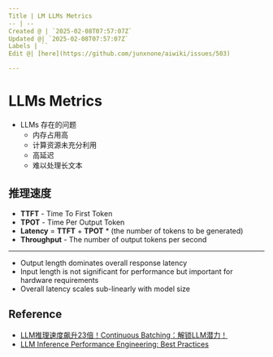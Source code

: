 ```yaml
---
Title | LM LLMs Metrics
-- | --
Created @ | `2025-02-08T07:57:07Z`
Updated @| `2025-02-08T07:57:07Z`
Labels | ``
Edit @| [here](https://github.com/junxnone/aiwiki/issues/503)

---
```

# LLMs Metrics
- LLMs 存在的问题
  - 内存占用高
  - 计算资源未充分利用
  - 高延迟
  - 难以处理长文本



## 推理速度
- **TTFT** - Time To First Token
- **TPOT** - Time Per Output Token
- **Latency** = **TTFT** + **TPOT** * (the number of tokens to be generated)
- **Throughput**  - The number of output tokens per second

---

- Output length dominates overall response latency
- Input length is not significant for performance but important for hardware requirements
- Overall latency scales sub-linearly with model size


## Reference
- [LLM推理速度飙升23倍！Continuous Batching：解锁LLM潜力！](https://cloud.tencent.com/developer/article/2350466)
- [LLM Inference Performance Engineering: Best Practices](https://www.databricks.com/blog/llm-inference-performance-engineering-best-practices)

